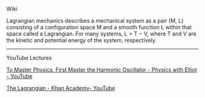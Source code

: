 Wiki

Lagrangian mechanics describes a mechanical system as a pair (M, L) consisting of a configuration space M and a smooth function 
L within that space called a Lagrangian. For many systems, L = T − V, where T and V are the kinetic and potential energy of the system, respectively.

- - - -

YouTube Lectures

[To Master Physics, First Master the Harmonic Oscillator - Physics with Elliot - YouTube](https://youtu.be/bmGqhM-tUk4?si=O2vY8m2jhTny7gOF)

[The Lagrangian - Khan Academy- YouTube](https://youtu.be/hQ4UNu1P2kw?si=wuyil6ENfIhgNj70)
